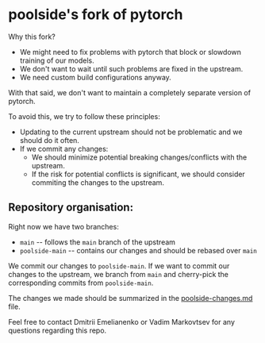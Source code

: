 # poolside's fork of pytorch

Why this fork?
* We might need to fix problems with pytorch that block or slowdown training of our models.
* We don't want to wait until such problems are fixed in the upstream.
* We need custom build configurations anyway.

With that said, we don't want to maintain a completely separate version of pytorch.

To avoid this, we try to follow these principles:
* Updating to the current upstream should not be problematic and we should do it often.
* If we commit any changes:
  * We should minimize potential breaking changes/conflicts with the upstream.
  * If the risk for potential conflicts is significant, we should consider commiting the changes to the upstream.

## Repository organisation:
Right now we have two branches:
* `main` -- follows the `main` branch of the upstream
* `poolside-main` -- contains our changes and should be rebased over `main`

We commit our changes to `poolside-main`.
If we want to commit our changes to the upstream, we branch from `main` and cherry-pick the corresponding commits from `poolside-main`.

The changes we made should be summarized in the [poolside-changes.md](poolside-changes.md) file.

Feel free to contact Dmitrii Emelianenko or Vadim Markovtsev for any questions regarding this repo.


